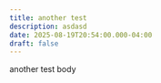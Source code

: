```yaml
---
title: another test
description: asdasd
date: 2025-08-19T20:54:00.000-04:00
draft: false
---
```

another test body
